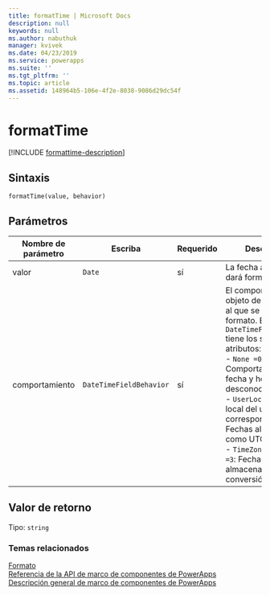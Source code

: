 ```yaml
---
title: formatTime | Microsoft Docs
description: null
keywords: null
ms.author: nabuthuk
manager: kvivek
ms.date: 04/23/2019
ms.service: powerapps
ms.suite: ''
ms.tgt_pltfrm: ''
ms.topic: article
ms.assetid: 148964b5-106e-4f2e-8038-9086d29dc54f
---
```


# <a name="formattime"></a>formatTime

[!INCLUDE [formattime-description](includes/formattime-description.md)]

## <a name="syntax"></a>Sintaxis

`formatTime(value, behavior)`

## <a name="parameters"></a>Parámetros

| Nombre de parámetro|Escriba|Requerido|Descripción|
| ------------- |----|--------|-----------|
|valor|`Date`|sí|La fecha a la que se dará formato.|
|comportamiento|`DateTimeFieldBehavior`|sí|El comportamiento de objeto de fecha y hora al que se dará formato. El `DateTimeFieldBehavior` tiene los siguientes atributos:<br/>- `None =0`: Comportamiento de fecha y hora desconocido <br/>- `UserLocal =1`: Hora local del usuario correspondiente. Fechas almacenadas como UTC<br/>- `TimeZoneIndependent =3`: Fechas y horas almacenadas sin conversión a UTC|

## <a name="return-value"></a>Valor de retorno

Tipo: `string`


### <a name="related-topics"></a>Temas relacionados

[Formato](../formatting.md)<br/>
[Referencia de la API de marco de componentes de PowerApps](../../reference/index.md)<br/>
[Descripción general de marco de componentes de PowerApps](../../overview.md)